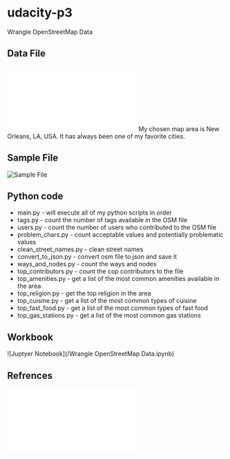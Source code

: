 # udacity-p3
Wrangle OpenStreetMap Data

## Data File
![New Orleans OSM](/map_file_link.txt)
My chosen map area is New Orleans, LA, USA.  It has always been one of my favorite cities.

## Sample File
![Sample File](/sample.osm)

## Python code
- main.py - will execute all of my python scripts in order
- tags.py - count the number of tags available in the OSM file
- users.py - count the number of users who contributed to the OSM file
- problem_chars.py - count acceptable values and potentially problematic values
- clean_street_names.py - clean street names
- convert_to_json.py - convert osm file to json and save it
- ways_and_nodes.py - count the ways and nodes
- top_contributors.py - count the cop contributors to the file
- top_amenities.py - get a list of the most common amenities available in the area
- top_religion.py - get the top religion in the area
- top_cuisine.py - get a list of the most common types of cuisine
- top_fast_food.py - get a list of the most common types of fast food
- top_gas_stations.py - get a list of the most common gas stations

## Workbook
![Juptyer Notebook](/Wrangle OpenStreetMap Data.ipynb)

## Refrences
![References](/references.txt)
